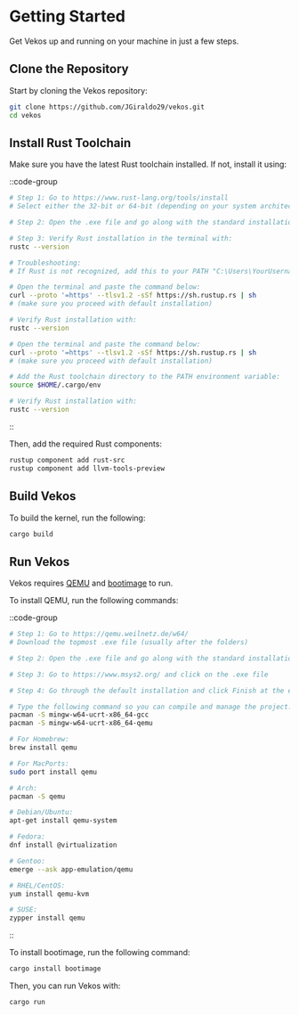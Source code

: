 # Getting Started

Get Vekos up and running on your machine in just a few steps.

## Clone the Repository

Start by cloning the Vekos repository:

```bash
git clone https://github.com/JGiraldo29/vekos.git
cd vekos
```

## Install Rust Toolchain

Make sure you have the latest Rust toolchain installed. If not, install it using:

::code-group
  ```bash [Windows]
  # Step 1: Go to https://www.rust-lang.org/tools/install
  # Select either the 32-bit or 64-bit (depending on your system architecture)

  # Step 2: Open the .exe file and go along with the standard installation

  # Step 3: Verify Rust installation in the terminal with:
  rustc --version

  # Troubleshooting:
  # If Rust is not recognized, add this to your PATH "C:\Users\YourUsername\.cargo\bin"
  ```
  ```bash [macOS]
  # Open the terminal and paste the command below:
  curl --proto '=https' --tlsv1.2 -sSf https://sh.rustup.rs | sh
  # (make sure you proceed with default installation)

  # Verify Rust installation with:
  rustc --version
  ```
  ```bash [Linux]
  # Open the terminal and paste the command below:
  curl --proto '=https' --tlsv1.2 -sSf https://sh.rustup.rs | sh
  # (make sure you proceed with default installation)

  # Add the Rust toolchain directory to the PATH environment variable:
  source $HOME/.cargo/env

  # Verify Rust installation with:
  rustc --version
  ```
::

Then, add the required Rust components:

```bash
rustup component add rust-src
rustup component add llvm-tools-preview
```

## Build Vekos

To build the kernel, run the following:

```bash
cargo build
```

## Run Vekos

Vekos requires [QEMU](https://www.qemu.org/) and [bootimage](https://github.com/rust-osdev/bootimage) to run.

To install QEMU, run the following commands:

::code-group
  ```bash [Windows]
  # Step 1: Go to https://qemu.weilnetz.de/w64/
  # Download the topmost .exe file (usually after the folders)

  # Step 2: Open the .exe file and go along with the standard installation

  # Step 3: Go to https://www.msys2.org/ and click on the .exe file

  # Step 4: Go through the default installation and click Finish at the end to open the terminal

  # Type the following command so you can compile and manage the project:
  pacman -S mingw-w64-ucrt-x86_64-gcc
  pacman -S mingw-w64-ucrt-x86_64-qemu

  ```
  ```bash [macOS]
  # For Homebrew:
  brew install qemu
  
  # For MacPorts:
  sudo port install qemu
  ```
  ```bash [Linux]
  # Arch:
  pacman -S qemu

  # Debian/Ubuntu:
  apt-get install qemu-system

  # Fedora:
  dnf install @virtualization

  # Gentoo:
  emerge --ask app-emulation/qemu

  # RHEL/CentOS:
  yum install qemu-kvm

  # SUSE:
  zypper install qemu
  ```
::

To install bootimage, run the following command:
```bash
cargo install bootimage
```

Then, you can run Vekos with:

```bash
cargo run
```


